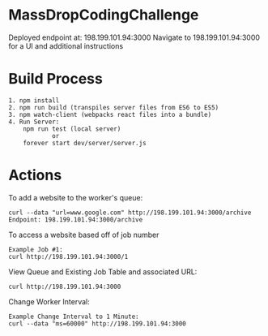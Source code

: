 # MassDropCodingChallenge

Deployed endpoint at: 198.199.101.94:3000
Navigate to 198.199.101.94:3000 for a UI and additional instructions

# Build Process

    1. npm install
    2. npm run build (transpiles server files from ES6 to ES5)
    3. npm watch-client (webpacks react files into a bundle)
    4. Run Server:
        npm run test (local server)
                or
        forever start dev/server/server.js 

# Actions

To add a website to the worker's queue:

    curl --data "url=www.google.com" http://198.199.101.94:3000/archive
    Endpoint: 198.199.101.94:3000/archive

To access a website based off of job number

    Example Job #1:
    curl http://198.199.101.94:3000/1

View Queue and Existing Job Table and associated URL: 

    curl http://198.199.101.94:3000

Change Worker Interval:

    Example Change Interval to 1 Minute:
    curl --data "ms=60000" http://198.199.101.94:3000